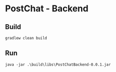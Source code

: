 # PostChat - Backend

## Build
`gradlew clean build`

## Run
`java -jar .\build\libs\PostChatBackend-0.0.1.jar`
 


